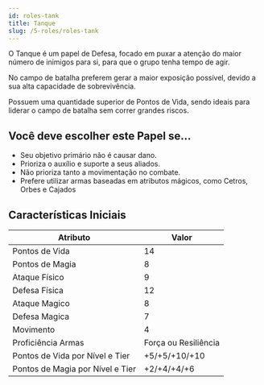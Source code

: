 ```yaml
---
id: roles-tank
title: Tanque
slug: /5-roles/roles-tank
---
```


O Tanque é um papel de Defesa, focado em puxar a atenção do maior número de inimigos para si, para que o grupo tenha tempo de agir.

No campo de batalha preferem gerar a maior exposição possível, devido a sua alta capacidade de sobrevivência.

Possuem uma quantidade superior de Pontos de Vida, sendo ideais para liderar o campo de batalha sem correr grandes riscos.

## Você deve escolher este Papel se...

- Seu objetivo primário não é causar dano.
- Prioriza o auxílio e suporte a seus aliados.
- Não prioriza tanto a movimentação no combate.
- Prefere utilizar armas baseadas em atributos mágicos, como Cetros, Orbes e Cajados

## Características Iniciais

<table>
  <thead>
      <tr>
      <th>Atributo</th>
      <th>Valor</th>
    </tr>
  </thead>
  <tbody>
    <tr>
      <td>Pontos de Vida</td>
      <td>14</td>
    </tr>
    <tr>
      <td>Pontos de Magia</td>
      <td>8</td>
    </tr>
    <tr>
      <td>Ataque Físico</td>
      <td>9</td>
    </tr>
    <tr>
      <td>Defesa Física</td>
      <td>12</td>
    </tr>
    <tr>
      <td>Ataque Magico</td>
      <td>8</td>
    </tr>
    <tr>
      <td>Defesa Magica</td>
      <td>7</td>
    </tr>
    <tr>
      <td>Movimento</td>
      <td>4</td>
    </tr>
    <tr>
      <td>Proficiência Armas</td>
      <td>Força ou Resiliência</td>
    </tr>
    <tr>
      <td>Pontos de Vida por Nível e Tier</td>
      <td>+5/+5/+10/+10</td>
    </tr>
    <tr>
      <td>Pontos de Magia por Nível e Tier</td>
      <td>+2/+4/+4/+6</td>
    </tr>
  </tbody>
</table>
